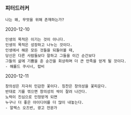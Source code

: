 

### 피터드러커
```
나는 왜, 무엇을 위해 존재하는가?
```

2020-12-10
```
인생의 목적은 이기는 것이 아니다. 
인생의 목적은 성장하고 나누는 것이다. 
인생에서 해온 모든 것들을 되돌아볼 때, 
당신은 다른 사람들보다 잘하고 그들을 이긴 순간보다 
그들의 삶에 기쁨을 준 순간을 회상하며 더 큰 만족을 얻게 될 것이다. 
- 해롤드 쿠시너, 랍비 
```

2020-12-11
```
창의성은 지극히 민감한 꽃이다. 칭찬은 창의성을 꽃피운다. 
반대로 기를 꺾으면 창의성의 싹이 잘려 나간다. 
노력이 진심으로 인정받게 되면 
누구나 더 좋은 아이디어를 더 많이 내놓는다. 
- 알렉스 오즈번, 광고 전문가 
```
